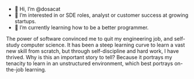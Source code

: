 - 👋 Hi, I’m @dosacat
- 👀 I’m interested in  or SDE roles, analyst or customer success at growing startups.
- 🌱 I’m currently learning how to be a better programmer.


The power of software convinced me to quit my engineering job, and self-study computer science. It has been a steep learning curve to learn a vast new skill from scratch, but through self-discipline and hard work, I have thrived.
Why is this an important story to tell?
Because it portrays my tenacity to learn in an unstructured environment, which best portrays on-the-job learning. 

<!---
dosacat/dosacat is a ✨ special ✨ repository because its `README.md` (this file) appears on your GitHub profile.
You can click the Preview link to take a look at your changes.
--->
